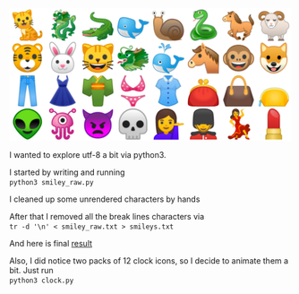 <img src="example.png" width="512"/>

I wanted to explore utf-8 a bit via python3.<br>

I started by writing and running<br>
```python3 smiley_raw.py```<br>

I cleaned up some unrendered characters by hands<br>

After that I removed all the break lines characters via<br>
```tr -d '\n' < smiley_raw.txt > smileys.txt```<br>

And here is final <a href="https://raw.githubusercontent.com/andrey-fadeev/smiley_utf8/master/smileys.txt" target="_blank">result</a><br>

Also, I did notice two packs of 12 clock icons, so I decide to animate them a bit. Just run<br>
```python3 clock.py```